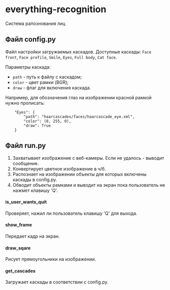 # everything-recognition
Система рапознования лиц

## Файл config.py
Файл настройки загружаемых каскадов.
Доступные каскады: `Face front`, `Face profile`, `Smile`, `Eyes`, `Full body`, `Cat face`.

Параметры каскада:
- `path` - путь к файлу c каскадом; 
- `color` - цвет рамки (BGR);
- `draw` - флаг для включения каскада.

Например, для обозначения глаз на изображении красной рамкой нужно прописать:
```
    "Eyes": {
        "path": "haarcascades/faces/haarcascade_eye.xml",
        "color": (0, 255, 0),
        "draw": True
    }
```

## Файл run.py
1. Захватывает изображение с веб-камеры. Если не удалось - выводит сообщение.
2. Конвертирует цветное изображение в ч/б.
3. Распознает на изображении объекты для которых включены каскады в config.py.
4. Обводит объекты рамками и выводит на экран пока пользователь не нажмет клавишу 'Q'. 

#### is_user_wants_quit
Проверяет, нажил ли пользователь клавишу 'Q' для выхода.

#### show_frame
Передает кадр на экран.

#### draw_sqare
Рисует прямоугольники на изображении.

#### get_cascades
Загружает каскады в соответствии с config.py.
